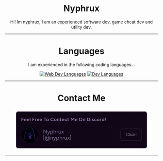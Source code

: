 <div align="center">

# Nyphrux
Hi! Im nyphrux, I am an experienced software dev, game cheat dev and utility dev.

---

# Languages
I am experienced in the following coding languages...

[![Web Dev Languages](https://skillicons.dev/icons?i=js,css,html)](https://skillicons.dev)
[![Dev Languages](https://skillicons.dev/icons?i=c,cpp,cs,java,python)](https://skillicons.dev)

---

# Contact Me

[![Add me on Discord](add-me-on-discord.png)](https://discord.gg/JMpJPmSC)

---
